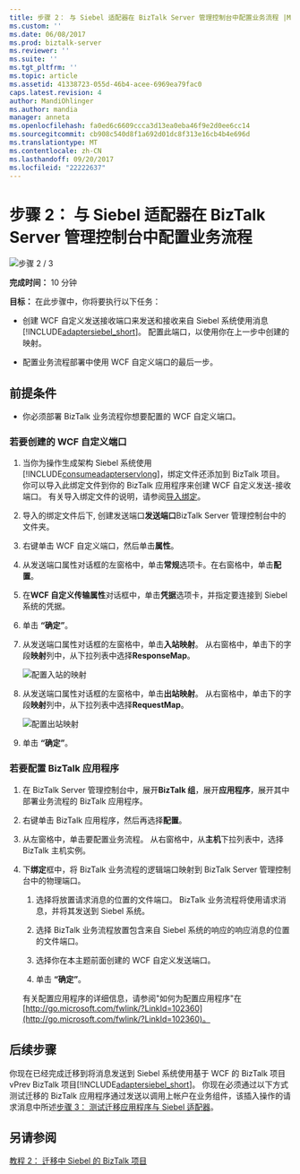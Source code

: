 ```yaml
---
title: 步骤 2： 与 Siebel 适配器在 BizTalk Server 管理控制台中配置业务流程 |Microsoft 文档
ms.custom: ''
ms.date: 06/08/2017
ms.prod: biztalk-server
ms.reviewer: ''
ms.suite: ''
ms.tgt_pltfrm: ''
ms.topic: article
ms.assetid: 41338723-055d-46b4-acee-6969ea79fac0
caps.latest.revision: 4
author: MandiOhlinger
ms.author: mandia
manager: anneta
ms.openlocfilehash: fa0ed6c6609ccca3d13ea0eba46f9e2d0ee6cc14
ms.sourcegitcommit: cb908c540d8f1a692d01dc8f313e16cb4b4e696d
ms.translationtype: MT
ms.contentlocale: zh-CN
ms.lasthandoff: 09/20/2017
ms.locfileid: "22222637"
---
```

# <a name="step-2-configure-the-orchestration-in-biztalk-server-administration-console-with-the-siebel-adapter"></a>步骤 2： 与 Siebel 适配器在 BizTalk Server 管理控制台中配置业务流程
![步骤 2 / 3](../../adapters-and-accelerators/adapter-oracle-database/media/step-2of3.gif "Step_2of3")  
  
 **完成时间：** 10 分钟  
  
 **目标：** 在此步骤中，你将要执行以下任务：  
  
-   创建 WCF 自定义发送接收端口来发送和接收来自 Siebel 系统使用消息[!INCLUDE[adaptersiebel_short](../../includes/adaptersiebel-short-md.md)]。 配置此端口，以使用你在上一步中创建的映射。  
  
-   配置业务流程部署中使用 WCF 自定义端口的最后一步。  
  
## <a name="prerequisite"></a>前提条件  
  
-   你必须部署 BizTalk 业务流程你想要配置的 WCF 自定义端口。  
  
### <a name="to-create-a-wcf-custom-port"></a>若要创建的 WCF 自定义端口  
  
1.  当你为操作生成架构 Siebel 系统使用[!INCLUDE[consumeadapterservlong](../../includes/consumeadapterservlong-md.md)]，绑定文件还添加到 BizTalk 项目。 你可以导入此绑定文件到你的 BizTalk 应用程序来创建 WCF 自定义发送-接收端口。 有关导入绑定文件的说明，请参阅[导入绑定](http://msdn.microsoft.com/library/908ab90c-2ba2-4c65-9f74-10579f06e372)。  
  
2.  导入的绑定文件后下, 创建发送端口**发送端口**BizTalk Server 管理控制台中的文件夹。  
  
3.  右键单击 WCF 自定义端口，然后单击**属性**。  
  
4.  从发送端口属性对话框的左窗格中，单击**常规**选项卡。在右窗格中，单击**配置**。  
  
5.  在**WCF 自定义传输属性**对话框中，单击**凭据**选项卡，并指定要连接到 Siebel 系统的凭据。  
  
6.  单击 **“确定”**。  
  
7.  从发送端口属性对话框的左窗格中，单击**入站映射**。 从右窗格中，单击下的字段**映射**列中，从下拉列表中选择**ResponseMap**。  
  
     ![配置入站的映射](../../adapters-and-accelerators/adapter-siebel/media/e1ceee98-9f10-40f1-a611-88d3a2c102a9.gif "e1ceee98-9f10-40f1-a611-88d3a2c102a9")  
  
8.  从发送端口属性对话框的左窗格中，单击**出站映射**。 从右窗格中，单击下的字段**映射**列中，从下拉列表中选择**RequestMap**。  
  
     ![配置出站映射](../../adapters-and-accelerators/adapter-siebel/media/8f8efeaa-d5cd-4ed3-b2f3-a600c48c3bb9.gif "8f8efeaa-d5cd-4ed3-b2f3-a600c48c3bb9")  
  
9. 单击 **“确定”**。  
  
### <a name="to-configure-the-biztalk-application"></a>若要配置 BizTalk 应用程序  
  
1.  在 BizTalk Server 管理控制台中，展开**BizTalk 组**，展开**应用程序**，展开其中部署业务流程的 BizTalk 应用程序。  
  
2.  右键单击 BizTalk 应用程序，然后再选择**配置**。  
  
3.  从左窗格中，单击要配置业务流程。 从右窗格中，从**主机**下拉列表中，选择 BizTalk 主机实例。  
  
4.  下**绑定**框中，将 BizTalk 业务流程的逻辑端口映射到 BizTalk Server 管理控制台中的物理端口。  
  
    1.  选择将放置请求消息的位置的文件端口。 BizTalk 业务流程将使用请求消息，并将其发送到 Siebel 系统。  
  
    2.  选择 BizTalk 业务流程放置包含来自 Siebel 系统的响应的响应消息的位置的文件端口。  
  
    3.  选择你在本主题前面创建的 WCF 自定义发送端口。  
  
    4.  单击 **“确定”**。  
  
     有关配置应用程序的详细信息，请参阅"如何为配置应用程序"在[http://go.microsoft.com/fwlink/?LinkId=102360](http://go.microsoft.com/fwlink/?LinkId=102360)。  
  
## <a name="next-steps"></a>后续步骤  
 你现在已经完成迁移到将消息发送到 Siebel 系统使用基于 WCF 的 BizTalk 项目 vPrev BizTalk 项目[!INCLUDE[adaptersiebel_short](../../includes/adaptersiebel-short-md.md)]。 你现在必须通过以下方式测试迁移的 BizTalk 应用程序通过发送以调用上帐户在业务组件，该插入操作的请求消息中所述[步骤 3： 测试迁移应用程序与 Siebel 适配器](../../adapters-and-accelerators/adapter-siebel/step-3-test-the-migrated-application-with-the-siebel-adapter.md)。  
  
## <a name="see-also"></a>另请参阅  
 [教程 2： 迁移中 Siebel 的 BizTalk 项目](../../adapters-and-accelerators/adapter-siebel/tutorial-2-migrating-biztalk-projects-in-siebel.md)